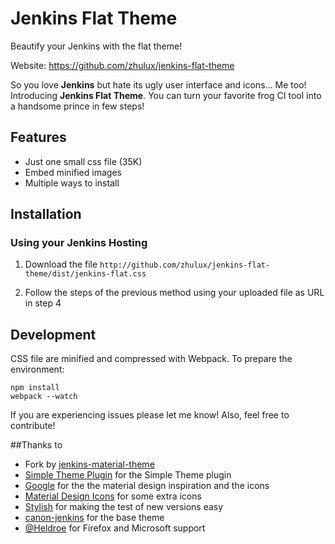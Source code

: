 # Jenkins Flat Theme
Beautify your Jenkins with the flat theme!

Website: https://github.com/zhulux/jenkins-flat-theme

So you love **Jenkins** but hate its ugly user interface and icons... Me too! Introducing **Jenkins Flat Theme**.
You can turn your favorite frog CI tool into a handsome prince in few steps!   
 
## Features
* Just one small css file (35K)
* Embed minified images
* Multiple ways to install


## Installation

### Using your Jenkins Hosting

1. Download the file `http://github.com/zhulux/jenkins-flat-theme/dist/jenkins-flat.css`

1. Follow the steps of the previous method using your uploaded file as URL in step 4



## Development

CSS file are minified and compressed with Webpack. To prepare the environment:

```
npm install
webpack --watch
```


If you are experiencing issues please let me know! Also, feel free to contribute!

##Thanks to
- Fork by [jenkins-material-theme][jenkins-material]
- [Simple Theme Plugin][simple] for the Simple Theme plugin
- [Google][google] for the the material design inspiration and the icons
- [Material Design Icons][material-design-icons] for some extra icons
- [Stylish][stylish] for making the test of new versions easy
- [canon-jenkins][canon-jenkins] for the base theme
- [@Heldroe][heldroe] for Firefox and Microsoft support

[jenkins-material]: https://github.com/jenkins-contrib-themes/jenkins-material-theme
[simple]: https://wiki.jenkins-ci.org/display/JENKINS/Simple+Theme+Plugin
[google]: https://www.google.com/design/spec/material-design/introduction.html
[material-design-icons]: https://materialdesignicons.com/
[stylish]: https://chrome.google.com/webstore/detail/stylish/fjnbnpbmkenffdnngjfgmeleoegfcffe
[canon-jenkins]: https://github.com/rackerlabs/canon-jenkins
[heldroe]: https://github.com/Heldroe
[generator]: http://jenkins-contrib-themes.github.io/jenkins-material-theme
